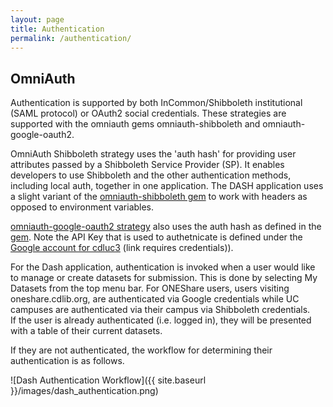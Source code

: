 ```yaml
---
layout: page
title: Authentication
permalink: /authentication/
---
```


## OmniAuth

Authentication is supported by both  InCommon/Shibboleth institutional (SAML protocol) or OAuth2 social credentials.  These strategies are supported with the omniauth gems omniauth-shibboleth and omniauth-google-oauth2. 

OmniAuth Shibboleth strategy uses the 'auth hash' for providing user attributes passed by a Shibboleth Service Provider (SP). It enables developers to use Shibboleth and the other authentication methods, including local auth, together in one application.  The DASH application uses a slight variant of the [omniauth-shibboleth gem](https://bitbucket.org/cdl/omniauth-shibboleth) to work with headers as opposed to environment variables.

[omniauth-google-oauth2 strategy](https://github.com/zquestz/omniauth-google-oauth2) also uses the auth hash as defined in the [gem](https://github.com/zquestz/omniauth-google-oauth2).  Note the API Key that is used to authetnicate is defined under the [Google account for cdluc3](https://confluence.ucop.edu/display/UC3/Google+Accounts) (link requires credentials)).  

For the Dash application, authentication is invoked when a user would like to manage or create datasets for submission.  This is done by selecting My Datasets from the top menu bar.  For ONEShare users, users visiting oneshare.cdlib.org, are authenticated via Google credentials while UC campuses are authenticated via their campus via Shibboleth credentials.  
If the user is already authenticated (i.e. logged in), they will be presented with a table of their current datasets.

If they are not authenticated, the workflow for determining their authentication is as follows.

![Dash Authentication Workflow]({{ site.baseurl }}/images/dash_authentication.png)



